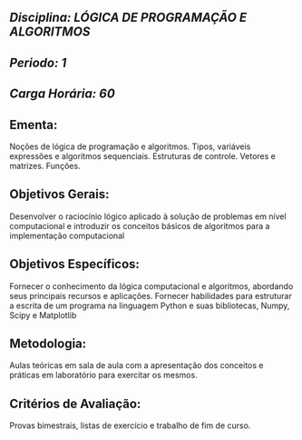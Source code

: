 ## *Disciplina: _LÓGICA DE PROGRAMAÇÃO E ALGORITMOS_*
## *Periodo: _1_*
## *Carga Horária: _60_*
 
## Ementa:
Noções de lógica de programação e algoritmos. Tipos, variáveis expressões e algoritmos sequenciais. Estruturas de controle. Vetores e matrizes. Funções.
 
## Objetivos Gerais:
Desenvolver o raciocínio lógico aplicado à solução de problemas em nível computacional e introduzir os conceitos básicos de algoritmos para a implementação computacional
 
## Objetivos Específicos:
Fornecer o conhecimento da lógica computacional e algoritmos, abordando seus principais recursos e aplicações. Fornecer habilidades para estruturar a escrita de um programa na linguagem Python e suas bibliotecas, Numpy, Scipy e Matplotlib
 
## Metodologia:
Aulas teóricas em sala de aula com a apresentação dos conceitos e práticas em laboratório para exercitar os mesmos.
 
## Critérios de Avaliação:
 Provas bimestrais, listas de exercício e trabalho de fim de curso.